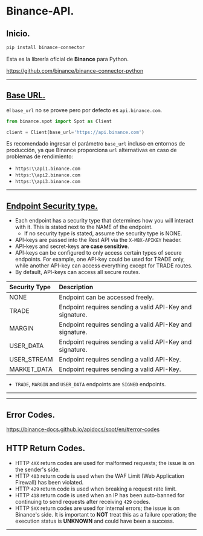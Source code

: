 # Binance-API.

## Inicio.

```python
pip install binance-connector
```

Esta es la librería oficial de __Binance__ para Python.

https://github.com/binance/binance-connector-python

---

## [Base URL.](https://binance-connector.readthedocs.io/en/latest/getting_started.html#base-url)

el `base_url` no se provee pero por defecto es `api.binance.com`.

```python
from binance.spot import Spot as Client

client = Client(base_url='https://api.binance.com')
```

Es recomendado ingresar el parámetro `base_url` incluso en entornos de producción, ya que Binance proporciona `url` alternativas en caso de problemas de rendimiento:

- `https:\\api1.binance.com`
- `https:\\api2.binance.com`
- `https:\\api3.binance.com`

---

## [Endpoint Security type.](https://binance-docs.github.io/apidocs/spot/en/#endpoint-security-type)

- Each endpoint has a security type that determines how you will interact with it. This is stated next to the NAME of the endpoint.
  - If no security type is stated, assume the security type is NONE.
- API-keys are passed into the Rest API via the `X-MBX-APIKEY` header.
- API-keys and secret-keys **are case sensitive**.
- API-keys can be configured to only access certain types of secure endpoints. For example, one API-key could be used for TRADE only, while another API-key can access everything except for TRADE routes.
- By default, API-keys can access all secure routes.

| Security Type | Description                                              |
| :------------ | :------------------------------------------------------- |
| NONE          | Endpoint can be accessed freely.                         |
| TRADE         | Endpoint requires sending a valid API-Key and signature. |
| MARGIN        | Endpoint requires sending a valid API-Key and signature. |
| USER_DATA     | Endpoint requires sending a valid API-Key and signature. |
| USER_STREAM   | Endpoint requires sending a valid API-Key.               |
| MARKET_DATA   | Endpoint requires sending a valid API-Key.               |

- `TRADE`, `MARGIN` and `USER_DATA` endpoints are `SIGNED` endpoints.

---



---

## Error Codes.

https://binance-docs.github.io/apidocs/spot/en/#error-codes

## HTTP Return Codes.

- HTTP `4XX` return codes are used for malformed requests; the issue is on the sender's side.
- HTTP `403` return code is used when the WAF Limit (Web Application Firewall) has been violated.
- HTTP `429` return code is used when breaking a request rate limit.
- HTTP `418` return code is used when an IP has been auto-banned for continuing to send requests after receiving `429` codes.
- HTTP `5XX` return codes are used for internal errors; the issue is on Binance's side. It is important to **NOT** treat this as a failure operation; the execution status is **UNKNOWN** and could have been a success.

---

